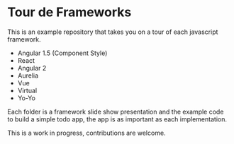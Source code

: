 # Tour de Frameworks

This is an example repository that takes you on a tour of each javascript framework.

* Angular 1.5 (Component Style)
* React
* Angular 2
* Aurelia
* Vue
* Virtual
* Yo-Yo

Each folder is a framework slide show presentation and the example code to build
a simple todo app, the app is as important as each implementation.

This is a work in progress, contributions are welcome.
